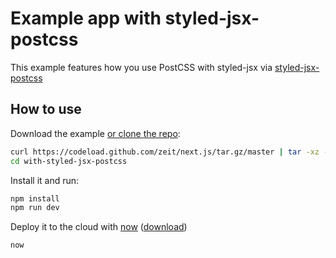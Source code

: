 
# Example app with styled-jsx-postcss

This example features how you use PostCSS with styled-jsx via [styled-jsx-postcss](https://github.com/giuseppeg/styled-jsx-postcss)

## How to use

Download the example [or clone the repo](https://github.com/zeit/next.js):

```bash
curl https://codeload.github.com/zeit/next.js/tar.gz/master | tar -xz --strip=2 next.js-master/examples/with-styled-jsx-postcss
cd with-styled-jsx-postcss
```

Install it and run:

```bash
npm install
npm run dev
```

Deploy it to the cloud with [now](https://zeit.co/now) ([download](https://zeit.co/download))

```bash
now
```
